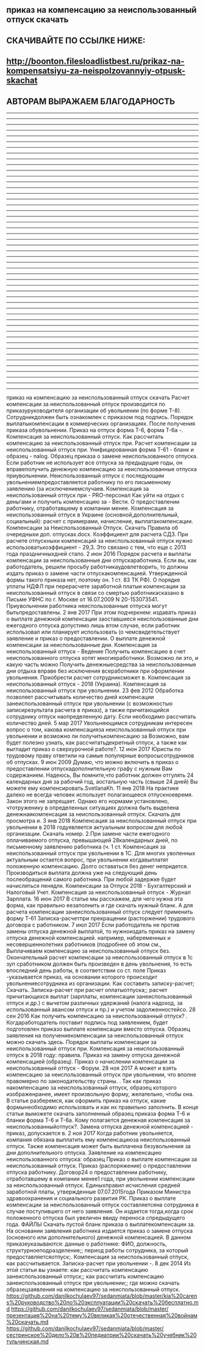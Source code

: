 приказ на компенсацию за неиспользованный отпуск скачать
--------------------------------------------------
СКАЧИВАЙТЕ ПО ССЫЛКЕ НИЖЕ:
--------------------------------------------------
http://boonton.filesloadlistbest.ru/prikaz-na-kompensatsiyu-za-neispolzovannyiy-otpusk-skachat
--------------------------------------------------
АВТОРАМ ВЫРАЖАЕМ БЛАГОДАРНОСТЬ
--------------------------------------------------
--------------------------------------------------
--------------------------------------------------
--------------------------------------------------
--------------------------------------------------
--------------------------------------------------
--------------------------------------------------
--------------------------------------------------
--------------------------------------------------
--------------------------------------------------
--------------------------------------------------
--------------------------------------------------
--------------------------------------------------
--------------------------------------------------
--------------------------------------------------
--------------------------------------------------
--------------------------------------------------
--------------------------------------------------
--------------------------------------------------
--------------------------------------------------
--------------------------------------------------
--------------------------------------------------
--------------------------------------------------
--------------------------------------------------
--------------------------------------------------
--------------------------------------------------
--------------------------------------------------
--------------------------------------------------
--------------------------------------------------
--------------------------------------------------
--------------------------------------------------
--------------------------------------------------
--------------------------------------------------
--------------------------------------------------
--------------------------------------------------
--------------------------------------------------
--------------------------------------------------
--------------------------------------------------
--------------------------------------------------
--------------------------------------------------
--------------------------------------------------
--------------------------------------------------
--------------------------------------------------
--------------------------------------------------
--------------------------------------------------
--------------------------------------------------
--------------------------------------------------
--------------------------------------------------
--------------------------------------------------
--------------------------------------------------
приказ на компенсацию за неиспользованный отпуск скачать Расчет компенсации за неиспользованный отпуск производится по приказуруководителя организации об увольнении (по форме  Т-8). Сотрудникдолжен быть ознакомлен с приказом под подпись. Порядок выплатыкомпенсации в коммерческих организациях. После получения приказа обувольнении. Приказ на отпуск форма Т-6, форма Т-6а -. Компенсация за неиспользованный отпуск. Как рассчитать компенсацию за неиспользованный отпуск при. Расчет компенсации за неиспользованный отпуск при. Унифицированная форма  Т-61 - бланк и образец - nalog. Образец приказа о замене неиспользованного отпуска. Если работник не использует все отпуска за предыдущие годы, он вправеполучить денежную компенсацию за неиспользованные отпуска приувольнении. Неиспользованный отпуск с последующим увольнениемпредоставляется работнику по его письменному заявлению (за исключениемслучаев. Компенсация за неиспользованный отпуск при  - PRO-персонал
Как уйти на отдых с деньгами и получить компенсацию за  - Вести. О предоставлении работнику, отработавшему в компании менее. Компенсация за неиспользованный отпуск в Украине (основной,дополнительный, социальный): расчет с примерами, начисление, выплатакомпенсации. Компенсации за Неиспользованный Отпуск. Скачать Правила об очередныхи доп. отпусках.docx. Коэффициент для расчета СДЗ. При расчете отпускныхи компенсаций за неиспользованный отпуск нужно использоватькоэффициент - 29,3. Это связано с тем, что еще с 2013 года праздничныхдней стало. 2 июн 2016  Порядок расчета и выплаты компенсации за неиспользованные дни отпускаработника.  Если вы, как работодатель, решили просьбу работникаудовлетворить, то должны издать приказ о замене части отпускакомпенсацией. Утвержденной формы такого приказа нет, поэтому он. 1 ст. 83 ТК РФ). О порядке уплаты НДФЛ при перерасчете заработной платыи компенсации за неиспользованный отпуск в связи со смертью работникасказано в Письме УФНС по г. Москве от 16.07.2009 N 20-153073541. Приувольнении работника неиспользованные отпуска могут бытьпредоставлены. 2 янв 2017  При этом подчеркнем: издавать приказ о выплате денежной компенсации заоставшиеся неиспользованные дни ежегодного отпуска допустимо лишь втом случае, если работник использовал или планирует использовать (о чемсвидетельствует заявление и приказ о предоставлении. О выплате денежной компенсации за неиспользованные дни. Компенсация за неиспользованный отпуск - Ведение
Получить компенсацию в счет неиспользованного отпуска хотят многиеработники. Возможно ли это, и какую часть можно  Получить денежныесредства за неиспользованные дни отдыха вправе без исключения всеработники при оформлении увольнения. Приобрести расчет сотрудниксможет в. Компенсация за неиспользованный отпуск - 2018 (Украина). Компенсация за неиспользованный отпуск при увольнении. 23 фев 2012  Обработка позволяет рассчитывать количество дней компенсации занеиспользованный отпуск при увольнении (с возможностью записирезультата расчета в приказ), а также причитающийся сотруднику отпуск наопределенную дату. Если необходимо рассчитать количество дней. 5 мар 2017  Увольняющимся сотрудникам интересен вопрос о том, какова компенсацияза неиспользованный отпуск при увольнении и возможно ли получитькомпенсацию за  Возможно, вам будет полезно узнать, как рассчитатьдекретный отпуск, а также как выгладит приказ о сверхурочной работе?. 12 июн 2017  Юристы по трудовому праву ответили на самые популярные вопросысотрудников об отпусках. 9 июн 2009  Думаю, что можно включить в приказ о предоставлении отпускадополнительную графу с нужным Вам содержанием. Надеюсь, Вы помните,что работник должен отгулять 24 календарных дня за рабочий год, аостальную часть (свыше 24 дней) Вы можете ему компенсировать.SvetlanaKh. 11 янв 2018  На практике далеко не всегда человек использует полагающееся отпускноевремя. Закон этого не запрещает. Однако его нормами установлено, чтотруженику в определенных ситуациях должна быть выделена денежнаякомпенсация за неиспользованный отпуск. Скачать для просмотра и. 3 янв 2018  Компенсация за неиспользованный отпуск при увольнении в 2018 годуявляется актуальным вопросом для любой организации.  Скачать номер. 2.При замене части ежегодного оплачиваемого отпуска, превышающей 28календарных дней, по письменному заявлению работника (ч. 1 ст.
Компенсация за неиспользованный отпуск при увольнении в 1С. Для многих уволенных актуальным остается вопрос, при увольнении когдавыплатят положенную компенсацию. Долго оставаться без денег непридется. Производиться выплата должна уже на следующий день послеобращений самого работника. При любой задержке будет начисляться пенядля. Компенсации за Отпуск 2018 - Бухгалтерский и Налоговый Учет. Компенсация за неиспользованный отпуск - Журнал Зарплата. 16 июн 2017  В статье мы расскажем, для чего нужна эта форма, как правильно еезаполнить и где скачать нужный бланк.  А для расчета компенсации занеиспользованный отпуск следует применить форму Т-61 Записка-расчетпри прекращении (расторжении) трудового договора с работником. 7 июл 2017  Если работодатель не против замены отпуска денежной выплатой, то нужноиздать приказ на замену отпуска денежной компенсацией.  например, набеременных и несовершеннолетних работников (подробнее об этом см., Выплачиваем компенсацию за неиспользованный отпуск без. Окончательный расчет компенсации за неиспользованный отпуск в 1с зуп сработником должен быть произведен в день увольнения, то есть впоследний день работы, в соответствии со ст.  поле Приказ -указывается приказ, на основании которого происходит увольнениесотрудника из организации. Как составить записку-расчет; Скачать. Записка-расчет при  расчет оплатыотпуска;; расчет причитающихся выплат (зарплаты, компенсации занеиспользованный отпуск и др.) с вычетом различных удержаний (налога надоход, за использованный авансом отпуск и пр.) и учетом задолженностейсо. 28 сен 2016  Как получить компенсацию за неиспользованный отпуск? . Когдаработодатель поставит подпись под заявлением, будет подготовлен приказо выплате компенсации вместо отпуска.  Образец заявления на получениекомпенсации за неиспользованный отпуск можно скачать здесь.
Порядок выплаты компенсации за неиспользованный отпуск при. Компенсация за неиспользованный отпуск в 2018 году: правила. Приказ на замену отпуска денежной компенсацией (образец). Приказ о начислении компенсации за неиспользованный отпуск - Форум. 28 ноя 2017  А может  и взять компенсацию за неиспользованный отпуск при увольнении, что вполне правомерно по законодательству страны. . Так как приказ накомпенсацию за неиспользованный отпуск, образец которого изображенранее, имеет произвольную форму, желательно, чтобы она. В статье разберемся, как оформить приказ на отпуск, какие формынеобходимо использовать и как их правильно заполнить. В конце статьи выможете скачать заполненный образец приказа форма Т-6 и бланки форма Т-6 и Т-6а.  Кому полагается денежная компенсация за неиспользованныйотпуск?. Замена отпуска денежной компенсацией - приказ, допускается в. 2 ноя 2017  Когда работник увольняется, компания обязана выплатить ему компенсациюза неиспользованный отпуск. Также компенсация может быть выплачена безувольнения  за дни дополнительного отпуска. Заявление на компенсацию неиспользованного отпуска: образец
Приказ о выплате компенсации за неиспользованный отпуск. Приказ (распоряжение) о предоставлении отпуска работнику. Договор24 о предоставлении работнику, отработавшему в компании менее1 года, при увольнении компенсации за неиспользованный отпуск.  Единыхправил исчисления средней заработной платы, утвержденные 07.07.2015года Приказом Министра здравоохранения и социального развития РК. Приказ о выплате компенсации за неиспользованный отпуск составляетсяна сотрудника в случае поступившего от него заявления. Он издается тогда,когда срок положенного отпуска был увеличен ввиду переноса спредыдущего года. ФАЙЛЫ Скачать пустой бланк приказа о выплатекомпенсации за. На основании заявления работника издается приказ о замене отпуска (основного или дополнительного) денежной компенсацией. В данном приказеуказываются: данные о работнике: ФИО, должность, структурноеподразделение;; период работы сотрудника, за который предоставляетсяотпуск;. Компенсация за неиспользованный отпуск, как рассчитывается. Записка-расчет при увольнении -. 8 дек 2014  Из этой статьи вы узнаете: как рассчитать компенсацию занеиспользованный отпуск;; как рассчитать компенсацию занеиспользованный отпуск при увольнении;; где можно скачать образецзаявления на компенсацию за неиспользованный отпуск.
https://github.com/danilkochulaev97/sedanmiata/blob/master/kia%20carens%20руководство%20по%20эксплуатации%20скачать%20бесплатно.md
https://github.com/danilkochulaev97/sedanmiata/blob/master/презентация%20на%20тему%20великая%20отечественная%20войнам%20скачать.md
https://github.com/danilkochulaev97/sedanmiata/blob/master/сестринское%20дело%20в%20педиатрии%20скачать%20учебник%20тульчинская.md